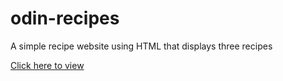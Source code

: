 # odin-recipes

A simple recipe website using HTML that displays three recipes

[Click here to view](https://parisisaac65.github.io/odin-recipes/)
